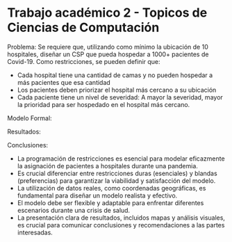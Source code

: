 # Trabajo académico 2 - Topicos de Ciencias de Computación

Problema:
Se requiere que, utilizando como mínimo la ubicación de 10 hospitales, diseñar un CSP que pueda hospedar a 1000+ pacientes de Covid-19. Como restricciones, se pueden definir que:
- Cada hospital tiene una cantidad de camas y no pueden hospedar a más pacientes que esa cantidad
- Los pacientes deben priorizar el hospital más cercano a su ubicación
- Cada paciente tiene un nivel de severidad: A mayor la severidad, mayor la prioridad para ser hospedado en el hospital más cercano.

Modelo Formal:



Resultados:



Conclusiones:
- La programación de restricciones es esencial para modelar eficazmente la asignación de pacientes a hospitales durante una pandemia.
- Es crucial diferenciar entre restricciones duras (esenciales) y blandas (preferencias) para garantizar la viabilidad y satisfacción del modelo.
- La utilización de datos reales, como coordenadas geográficas, es fundamental para diseñar un modelo realista y efectivo.
- El modelo debe ser flexible y adaptable para enfrentar diferentes escenarios durante una crisis de salud.
- La presentación clara de resultados, incluidos mapas y análisis visuales, es crucial para comunicar conclusiones y recomendaciones a las partes interesadas.
